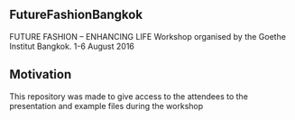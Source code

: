 ## FutureFashionBangkok


FUTURE FASHION – ENHANCING LIFE Workshop organised by the Goethe Institut Bangkok. 1-6 August 2016



## Motivation

This repository was made to give access to the attendees to the presentation and example files during the workshop
